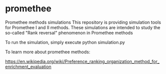 # promethee
Promethee methods simulations
This repository is providing simulation tools for Promethee I and II methods.
These simulations are intended to study the so-called "Rank reversal" phenomenon in Promethee methods

To run the simulation, simply execute 
python simulation.py

To learn more about promethee methods:

https://en.wikipedia.org/wiki/Preference_ranking_organization_method_for_enrichment_evaluation

